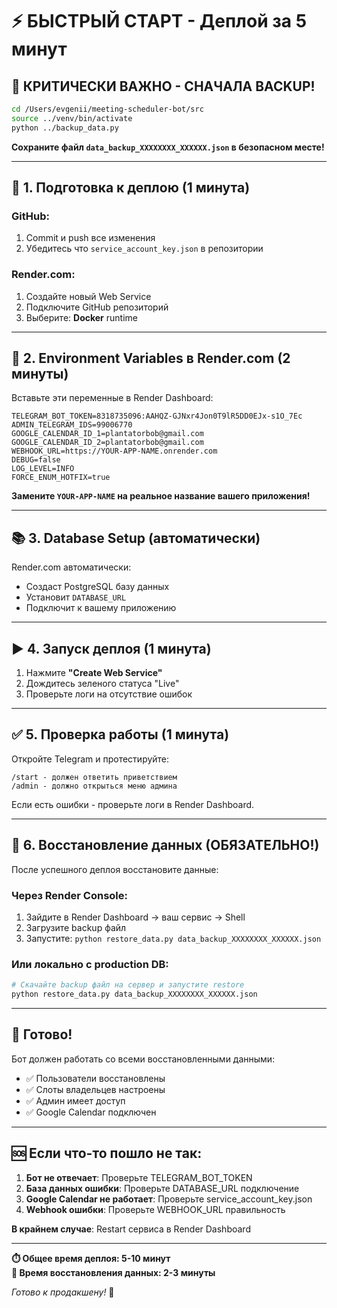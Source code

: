 # ⚡ БЫСТРЫЙ СТАРТ - Деплой за 5 минут

## 🚨 КРИТИЧЕСКИ ВАЖНО - СНАЧАЛА BACKUP!

```bash
cd /Users/evgenii/meeting-scheduler-bot/src
source ../venv/bin/activate
python ../backup_data.py
```
**Сохраните файл `data_backup_XXXXXXXX_XXXXXX.json` в безопасном месте!**

---

## 🚀 1. Подготовка к деплою (1 минута)

### GitHub:
1. Commit и push все изменения
2. Убедитесь что `service_account_key.json` в репозитории

### Render.com:
1. Создайте новый Web Service  
2. Подключите GitHub репозиторий
3. Выберите: **Docker** runtime

---

## 🔧 2. Environment Variables в Render.com (2 минуты)

Вставьте эти переменные в Render Dashboard:

```
TELEGRAM_BOT_TOKEN=8318735096:AAHQZ-GJNxr4Jon0T9lR5DD0EJx-s1O_7Ec
ADMIN_TELEGRAM_IDS=99006770
GOOGLE_CALENDAR_ID_1=plantatorbob@gmail.com
GOOGLE_CALENDAR_ID_2=plantatorbob@gmail.com
WEBHOOK_URL=https://YOUR-APP-NAME.onrender.com
DEBUG=false
LOG_LEVEL=INFO
FORCE_ENUM_HOTFIX=true
```

**Замените `YOUR-APP-NAME` на реальное название вашего приложения!**

---

## 📚 3. Database Setup (автоматически)

Render.com автоматически:
- Создаст PostgreSQL базу данных
- Установит `DATABASE_URL`  
- Подключит к вашему приложению

---

## ▶️ 4. Запуск деплоя (1 минута)

1. Нажмите **"Create Web Service"**
2. Дождитесь зеленого статуса "Live"
3. Проверьте логи на отсутствие ошибок

---

## ✅ 5. Проверка работы (1 минута)

Откройте Telegram и протестируйте:
```
/start - должен ответить приветствием
/admin - должно открыться меню админа  
```

Если есть ошибки - проверьте логи в Render Dashboard.

---

## 🔄 6. Восстановление данных (ОБЯЗАТЕЛЬНО!)

После успешного деплоя восстановите данные:

### Через Render Console:
1. Зайдите в Render Dashboard → ваш сервис → Shell
2. Загрузите backup файл
3. Запустите: `python restore_data.py data_backup_XXXXXXXX_XXXXXX.json`

### Или локально с production DB:
```bash
# Скачайте backup файл на сервер и запустите restore
python restore_data.py data_backup_XXXXXXXX_XXXXXX.json
```

---

## 🎉 Готово!

Бот должен работать со всеми восстановленными данными:
- ✅ Пользователи восстановлены
- ✅ Слоты владельцев настроены  
- ✅ Админ имеет доступ
- ✅ Google Calendar подключен

---

## 🆘 Если что-то пошло не так:

1. **Бот не отвечает**: Проверьте TELEGRAM_BOT_TOKEN
2. **База данных ошибки**: Проверьте DATABASE_URL подключение
3. **Google Calendar не работает**: Проверьте service_account_key.json
4. **Webhook ошибки**: Проверьте WEBHOOK_URL правильность

**В крайнем случае**: Restart сервиса в Render Dashboard

---

**⏱️ Общее время деплоя: 5-10 минут**  
**🔄 Время восстановления данных: 2-3 минуты**

*Готово к продакшену!* 🚀